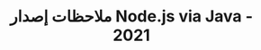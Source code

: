 ﻿---
title: ملاحظات إصدار Node.js via Java - 2021
type: docs
weight: 9
url: /ar/java/node-js-via-java-release-notes-2021/
---
